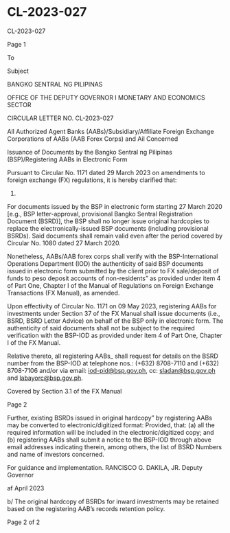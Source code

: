 # CL-2023-027

CL-2023-027

Page 1

To

Subject

BANGKO SENTRAL NG PILIPINAS

OFFICE OF THE DEPUTY GOVERNOR I MONETARY AND ECONOMICS SECTOR

CIRCULAR LETTER NO. CL-2023-027

All Authorized Agent Banks (AABs)/Subsidiary/Affiliate Foreign Exchange Corporations of AABs (AAB Forex Corps) and Ail Concerned

Issuance of Documents by the Bangko Sentral ng Pilipinas (BSP)/Registering AABs in Electronic Form

Pursuant to Circular No. 1171 dated 29 March 2023 on amendments to foreign exchange (FX) regulations, it is hereby clarified that:

1.

For documents issued by the BSP in electronic form starting 27 March 2020 [e.g., BSP letter-approval, provisional Bangko Sentral Registration Document (BSRD)], the BSP shall no longer issue original hardcopies to replace the electronically-issued BSP documents (including provisional BSRDs). Said documents shall remain valid even after the period covered by Circular No. 1080 dated 27 March 2020.

Nonetheless, AABs/AAB forex corps shall verify with the BSP-International Operations Department (IOD) the authenticity of said BSP documents issued in electronic form submitted by the client prior to FX sale/deposit of funds to peso deposit accounts of non-residents” as provided under item 4 of Part One, Chapter I of the Manual of Regulations on Foreign Exchange Transactions (FX Manual), as amended.

Upon effectivity of Circular No. 1171 on 09 May 2023, registering AABs for investments under Section 37 of the FX Manual shall issue documents (i.e., BSRD, BSRD Letter Advice) on behalf of the BSP only in electronic form. The authenticity of said documents shall not be subject to the required verification with the BSP-IOD as provided under item 4 of Part One, Chapter I of the FX Manual.

Relative thereto, all registering AABs_ shall request for details on the BSRD number from the BSP-IOD at telephone nos.: (+632) 8708-7110 and (+632) 8708-7106 and/or via email: iod-pid@bsp.gov.ph, cc: sladan@bsp.gov.ph and labayorc@bsp.gov.ph.

Covered by Section 3.1 of the FX Manual

Page 2

Further, existing BSRDs issued in original hardcopy” by registering AABs may be converted to electronic/digitized format: Provided, that: (a) all the required information will be included in the electronic/digitized copy; and (b) registering AABs shall submit a notice to the BSP-IOD through above email addresses indicating therein, among others, the list of BSRD Numbers and name of investors concerned.

For guidance and implementation. RANCISCO G. DAKILA, JR. Deputy Governor

af April 2023

b/ The original hardcopy of BSRDs for inward investments may be retained based on the registering AAB’s records retention policy.

Page 2 of 2